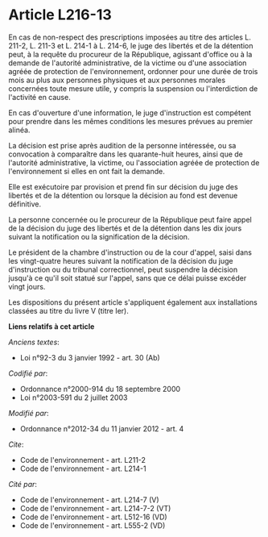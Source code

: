 # Article L216-13

En cas de non-respect des prescriptions imposées au titre des articles L. 211-2, L. 211-3 et L. 214-1 à L. 214-6, le juge des
libertés et de la détention peut, à la requête du procureur de la République, agissant d'office ou à la demande de l'autorité
administrative, de la victime ou d'une association agréée de protection de l'environnement, ordonner pour une durée de trois
mois au plus aux personnes physiques et aux personnes morales concernées toute mesure utile, y compris la suspension ou
l'interdiction de l'activité en cause. 

En cas d'ouverture d'une information, le juge d'instruction est compétent pour prendre dans les mêmes conditions les mesures
prévues au premier alinéa. 

La décision est prise après audition de la personne intéressée, ou sa convocation à comparaître dans les quarante-huit
heures, ainsi que de l'autorité administrative, la victime, ou l'association agréée de protection de l'environnement si elles
en ont fait la demande. 

Elle est exécutoire par provision et prend fin sur décision du juge des libertés et de la détention ou lorsque la décision au
fond est devenue définitive. 

La personne concernée ou le procureur de la République peut faire appel de la décision du juge des libertés et de la
détention dans les dix jours suivant la notification ou la signification de la décision. 

Le président de la chambre d'instruction ou de la cour d'appel, saisi dans les vingt-quatre heures suivant la notification de
la décision du juge d'instruction ou du tribunal correctionnel, peut suspendre la décision jusqu'à ce qu'il soit statué sur
l'appel, sans que ce délai puisse excéder vingt jours. 

Les dispositions du présent article s'appliquent également aux installations classées au titre du livre V (titre Ier).

**Liens relatifs à cet article**

_Anciens textes_:

  - Loi n°92-3 du 3 janvier 1992 - art. 30 (Ab)

_Codifié par_:

  - Ordonnance n°2000-914 du 18 septembre 2000
  - Loi n°2003-591 du 2 juillet 2003

_Modifié par_:

  - Ordonnance n°2012-34 du 11 janvier 2012 - art. 4

_Cite_:

  - Code de l'environnement - art. L211-2
  - Code de l'environnement - art. L214-1

_Cité par_:

  - Code de l'environnement - art. L214-7 (V)
  - Code de l'environnement - art. L214-7-2 (VT)
  - Code de l'environnement - art. L512-16 (VD)
  - Code de l'environnement - art. L555-2 (VD)
